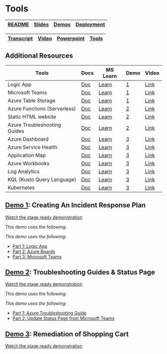 # Tools

| [README](/ops20/README.md) | [Slides](/ops20/slides/README.md) | [Demos](/ops20/demos/README.md) | [Deployment](/ops20/deployment/README.md) | 
|--------|-------|------------|-----------|

| [Transcript](../../script/OPS20_Speaking_Script.md) | [Video](https://globaleventcdn.blob.core.windows.net/assets/ops/ops20/video/OPS20_Final_Full.mp4) | [Powerpoint](https://globaleventcdn.blob.core.windows.net/assets/ops/ops20/slides/OPS20_Responding_to_incidents_master.pptx) | [Tools](/ops20/tools/README.md) |
|------------|-------|------------|-------|

## Additional Resources

| Tools | Docs | MS Learn | Demo | Video
|-------|------|---------|------|-------
| Logic App |[Doc]() | [Learn]() | [1]() | [Link]()
| Microsoft Teams |[Doc]() | [Learn]() | [1]() | [Link]()
| Azure Table Storage |[Doc]() | [Learn]() | [1]() | [Link]()
| Azure Functions (Serverless) |[Doc]() | [Learn]() | [2]() | [Link]()
| Static HTML website |[Doc]() | [Learn]() | [2]() | [Link]()
| Azure Troubleshooting Guides |[Doc]() | [Learn]() | [2]() | [Link]()
| Azure Dashboard |[Doc]() | [Learn]() | [3]() | [Link]()
| Azure Service Health |[Doc]() | [Learn]() | [3]() | [Link]()
| Application Map |[Doc]() | [Learn]() | [3]() | [Link]()
| Azure Workbooks |[Doc]() | [Learn]() | [3]() | [Link]()
| Log Analytics |[Doc]() | [Learn]() | [3]() | [Link]()
| KQL (Kusto Query Language) |[Doc]() | [Learn]() | [3]() | [Link]()
| Kubernetes |[Doc]() | [Learn]() | [3]() | [Link]()

## [Demo 1](../demos/01/README.md): Creating An Incident Response Plan

[Watch the stage ready demonstration](https://globaleventcdn.blob.core.windows.net/assets/ops/ops20/video/OPS20_Final_Full.mp4)

This demo uses the following:

*This demo uses the following:*

- [Part 1: Logic App](/demos/01/README.md#part-1-logic-app)
- [Part 2: Azure Boards](/demos/01/README.md#part-2-azure-boards-query-view--reporting)
- [Part 3: Microsoft Teams](/demos/01/README.md#part-3-microsoft-teams)


## [Demo 2](../demos/02/README.md): Troubleshooting Guides & Status Page

[Watch the stage ready demonstration](https://globaleventcdn.blob.core.windows.net/assets/ops/ops20/video/OPS20_Final_Full.mp4)

This demo uses the following:

*This demo uses the following:*

  - [Part 1: Azure Troubleshooting Guide](/demos/02/README.md#part-1-azure-troubleshooting-guide)
  - [Part 2: Update Status Page from Microsoft Teams](/demos/02/README.md#part-2-update-status-page-from-microsoft-teams)

## [Demo 3](../demos/03/README.md): Remediation of Shopping Cart

[Watch the stage ready demonstration](https://globaleventcdn.blob.core.windows.net/assets/ops/ops20/video/OPS20_Final_Full.mp4)